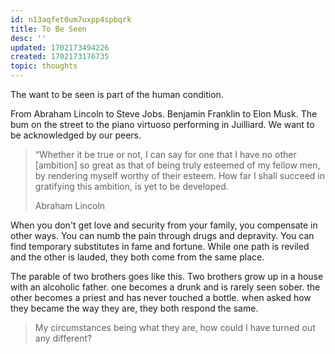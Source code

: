 ```yaml
---
id: n13aqfet0um7uxpp4spbqrk
title: To Be Seen
desc: ''
updated: 1702173494226
created: 1702173176735
topic: thoughts
---
```


The want to be seen is part of the human condition. 

From Abraham Lincoln to Steve Jobs. Benjamin Franklin to Elon Musk. The bum on the street to the piano virtuoso performing in Juilliard. We want to be acknowledged by our peers. 

> “Whether it be true or not, I can say for one that I have no other [ambition] so great as that of being truly esteemed of my fellow men, by rendering myself worthy of their esteem. How far I shall succeed in gratifying this ambition, is yet to be developed.
> 
> Abraham Lincoln

When you don't get love and security from your family, you compensate in other ways. You can numb the pain through drugs and depravity. You can find temporary substitutes in fame and fortune. While one path is reviled and the other is lauded, they both come from the same place. 

The parable of two brothers goes like this. Two brothers grow up in a house with an alcoholic father. one becomes a drunk and is rarely seen sober. the other becomes a priest and has never touched a bottle. when asked how they became the way they are, they both respond the same. 

> My circumstances being what they are, how could I have turned out any different?


